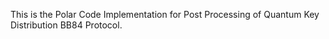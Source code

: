 This is the Polar Code Implementation for Post Processing of Quantum Key Distribution BB84 Protocol.
